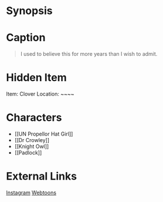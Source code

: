 # Synopsis


# Caption
> I used to believe this for more years than I wish to admit.

# Hidden Item
Item: Clover
Location: ~~~~

# Characters
* [[UN Propellor Hat Girl]]
* [[Dr Crowley]]
* [[Knight Owl]]
* [[Padlock]]

# External Links
[Instagram](https://www.instagram.com/p/B5q9sxOD17f/)
[Webtoons](https://www.webtoons.com/en/challenge/twistwood-tales/20-apples/viewer?title_no=344740&episode_no=23)